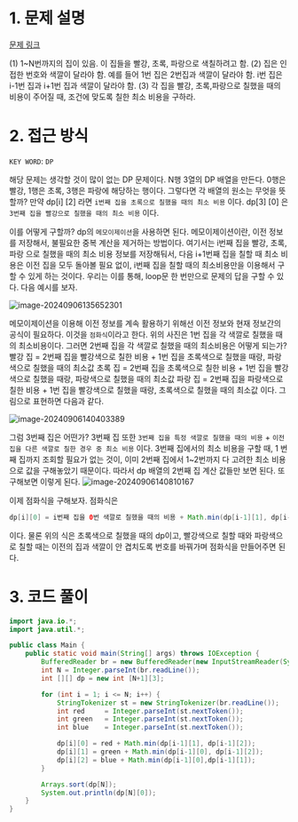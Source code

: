 # 1. 문제 설명

[문제 링크](https://www.acmicpc.net/problem/1149)

(1) 1~N번까지의 집이 있음. 이 집들을 빨강, 초록, 파랑으로 색칠하려고 함.
(2) 집은 인접한 번호와 색깔이 달라야 함. 
     예를 들어 1번 집은 2번집과 색깔이 달라야 함. i번 집은 i-1번 집과 i+1번 집과 색깔이 달라야 함. 
(3) 각 집을 빨강, 초록,파랑으로 칠했을 때의 비용이 주어질 때, 조건에 맞도록 칠한 최소 비용을 구하라. 

# 2. 접근 방식

`KEY WORD`: `DP`

 해당 문제는 생각할 것이 많이 없는 DP 문제이다. 
N행 3열의 DP 배열을 만든다. 0행은 빨강, 1행은 초록, 3행은 파랑에 해당하는 행이다. 그렇다면 각 배열의 원소는 무엇을 뜻할까? 
만약 dp[i] [2] 라면 `i번째 집을 초록으로 칠했을 때의 최소 비용` 이다. 
dp[3] [0] 은 `3번째 집을 빨강으로 칠했을 때의 최소 비용` 이다. 

이를 어떻게 구할까? 
dp의 `메모이제이션`을 사용하면 된다. 메모이제이션이란, 이전 정보를 저장해서, 불필요한 중복 계산을 제거하는 방법이다. 여기서는 i번째 집을 빨강, 초록, 파랑 으로 칠했을 때의 최소 비용 정보를 저장해둬서, 다음 i+1번째 집을 칠할 때 최소 비용은 이전 집을 모두 돌아볼 필요 없이, i번째 집을 칠할 때의 최소비용만을 이용해서 구할 수 있게 하는 것이다. 우리는 이를 통해, loop문 한 번만으로 문제의 답을 구할 수 있다. 다음 예시를 보자.   

![image-20240906135652301](../../../../Documents/GitHub/dalcheonroadhead-github-blog/dalcheonroadhead.github.io/images/1149_RGB거리/image-20240906135652301.png)

메모이제이션을 이용해 이전 정보를 계속 활용하기 위해선 이전 정보와 현재 정보간의 공식이 필요하다. 이것을 `점화식`이라고 한다. 위의 사진은 1번 집을 각 색깔로 칠했을 때의 최소비용이다. 그러면 2번째 집을 각 색깔로 칠했을 때의 최소비용은 어떻게 되는가? 
빨강 집 = 2번째 집을 빨강색으로 칠한 비용 + 1번 집을 초록색으로 칠했을 때랑, 파랑색으로 칠했을 때의 최소값
초록 집 = 2번째 집을 초록색으로 칠한 비용 + 1번 집을 빨강색으로 칠했을 때랑, 파랑색으로 칠했을 때의 최소값
파랑 집 = 2번째 집을 파랑색으로 칠한 비용 + 1번 집을 빨강색으로 칠했을 때랑, 초록색으로 칠했을 때의 최소값
이다. 그림으로 표현하면 다음과 같다.

![image-20240906140403389](../../../../Documents/GitHub/dalcheonroadhead-github-blog/dalcheonroadhead.github.io/images/1149_RGB거리/image-20240906140403389.png)

그럼 3번째 집은 어떤가? 
3번째 집 또한 `3번째 집을 특정 색깔로 칠했을 때의 비용` + `이전 집을 다른 색깔로 칠한 경우 중 최소 비용` 이다. 
3번째 집에서의 최소 비용을 구할 때, 1 번째 집까지 조회할 필요가 없는 것이, 이미 2번째 집에서 1~2번까지 다 고려한 최소 비용으로 값을 구해놓았기 때문이다. 따라서 dp 배열의 2번째 집 계산 값들만 보면 된다. 또 구해보면 이렇게 된다. 
![image-20240906140810167](../../../../Documents/GitHub/dalcheonroadhead-github-blog/dalcheonroadhead.github.io/images/1149_RGB거리/image-20240906140810167.png)

이제 점화식을 구해보자. 점화식은 
```java
dp[i][0] = i번째 집을 0번 색깔로 칠했을 때의 비용 + Math.min(dp[i-1][1], dp[i-1][2]);
```

이다. 물론 위의 식은 초록색으로 칠했을 때의 dp이고, 빨강색으로 칠할 때와 파랑색으로 칠할 때는 이전의 집과 색깔이 안 겹치도록 번호를 바꿔가며 점화식을 만들어주면 된다. 

# 3. 코드 풀이

```java
import java.io.*;
import java.util.*;

public class Main {
    public static void main(String[] args) throws IOException {
        BufferedReader br = new BufferedReader(new InputStreamReader(System.in));
        int N = Integer.parseInt(br.readLine());
        int [][] dp = new int [N+1][3];

        for (int i = 1; i <= N; i++) {
            StringTokenizer st = new StringTokenizer(br.readLine());
            int red     = Integer.parseInt(st.nextToken());
            int green   = Integer.parseInt(st.nextToken());
            int blue    = Integer.parseInt(st.nextToken());

            dp[i][0] = red + Math.min(dp[i-1][1], dp[i-1][2]);
            dp[i][1] = green + Math.min(dp[i-1][0], dp[i-1][2]);
            dp[i][2] = blue + Math.min(dp[i-1][0],dp[i-1][1]);
        }

        Arrays.sort(dp[N]);
        System.out.println(dp[N][0]);
    }
}
```

